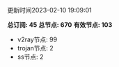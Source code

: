 更新时间2023-02-10 19:09:01

**总订阅: 45**
**总节点: 670**
**有效节点: 103**
- v2ray节点: 99
- trojan节点: 2
- ss节点: 2
